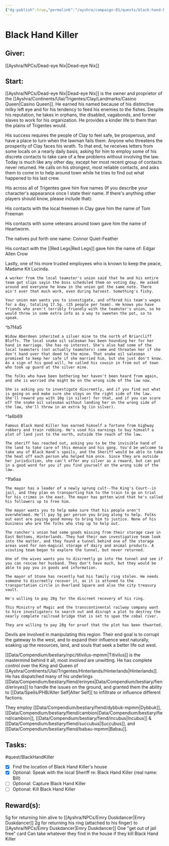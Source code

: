 ```yaml
---
{"dg-publish":true,"permalink":"/ayshra/campaign-01/quests/black-hand-killer/"}
---
```


# Black Hand Killer

## Giver:
[[Ayshra/NPCs/Dead-eye Nix\|Dead-eye Nix]]

## Start:


<div class="transclusion internal-embed is-loaded"><div class="markdown-embed">



[[Ayshra/NPCs/Dead-eye Nix\|Dead-eye Nix]] is the owner and proprietor of the [[Ayshra/Continents/Ulai/Trigentes/Clay/Landmarks/Casino Queen\|Casino Queen]]. He earned his named because of his distinctive milky left eye and for his tendency to feed his enemies to the fishes. Despite his reputation, he takes in orphans, the disabled, vagabonds, and former slaves to work for his organization. He provides a kinder life to them than the plains of Trigentes would.

His success requires the people of Clay to feel safe, be prosperous, and have a place to turn when the lawman fails them. Anyone who threatens the prosperity of Clay faces his wrath. To that end, he receives letters from some locals on a nearly daily basis, asking for him to employ some of his discrete contacts to take care of a few problems without involving the law. Today is much like any other day, except her most recent group of contacts never returned. He calls on his strongest, most reliable contacts, and asks them to come in to help around town while he tries to find out what happened to his last crew.

His across all of Trigentes gave him five names (If you describe your character's appearance once I state their name. If there's anything other players should know, please include that):

His contacts with the local freemen in Clay gave him the name of Tom Freeman

His contacts with some veterans around town gave him the name of Heartworm.

The natives put forth one name: Connor Quiet-Feather 

His contact with the [[Red Legs\|Red Legs]] gave him the name of: Edgar Allen Crow

Lastly, one of his more trusted employees who is known to keep the peace, Madame Kit Lucinda. 

```
A worker from the local teamster's union said that he and his entire team got slips sayin the boss scheduled them on voting day. He asked around and everyone he knew in the union got the same note. There ain't ever that much work, even during harvest. Something's fishy. 

Your union man wants you to investigate, and offered his team's wages for a day, totaling 17.5g. (25 people per team). He knows you have friends who aren't terribly friendly with the teamster's union, so he would throw in some extra info as a way to sweeten the pot, so to speak. 
```
^b7f4a5

```
Widow Aberdeen inherited a silver mine to the north of Briarcliff Bluffs. The local snake oil salesman has been hounding her for her hand in marriage. She has no interest. She's also had some of the local teamsters (not actually teamsters) come and threaten her if she don't hand over that deed to the mine. That snake oil salesman promised to keep her safe if she married him, but she just don't know. As a sign of his good will, he called his cousin in from out of town who took up guard at the silver mine. 

The folks who have been bothering her haven't been heard from again, and she is worried she might be on the wrong side of the law now. 

She is asking you to investigate discreetly, and if you find out what is going on and make sure she stays on the right side of the law. She'll reward you with 10g (in silver) for that, and if you can scare off the snake oil salesman without landing her on the wrong side of the law, she'll throw in an extra 5g (in silver).
```

^1a6b69

```
Famous Black Hand Killer has earned himself a fortune from highway robbery and train robbing. He's used his earnings to buy himself a plot of land just to the north, outside the reach of the law. 

The sheriff has reached out, asking you to be the invisible hand of the land to take care of this menace and his gang. You'd be welcome to take any of Black Hand's spoils, and the Sheriff would be able to take the heat off each person who helped him once. Since they are outside her jurisdiction, she can't offer any silver as a reward, but can put in a good word for you if you find yourself on the wrong side of the law. 
```

^1fa6aa

```
The mayor has a leader of a newly sprung cult--The King's Court--in jail, and they plan on transporting him to the train to go on trial for his crimes in the east. The mayor has gotten wind that he's called his followers up to free him.

The mayor wants you to help make sure that his people aren't overwhelmed. He'll pay 5g per person you bring along to help. Folks out east are paying good money to bring him to justice. None of his business who are the folks who step up to help out. 
```

```
The rancher's union had some goods missing from their storage cave in East Bottoms, Hinterlands. They had their own investigative team look into the matter, and they found a tunnel behind one of the storage areas used for non-magical storage of dairy and animal products. A scouting team began to explore the tunnel, but never returned.

One of the wives wants you to discreetly go into the tunnel and see if you can rescue her husband. They don't have much, but they would be able to pay you in goods and information.
```

```
The mayor of Stone has recently had his family ring stolen. He needs someone to discreetly recover it, as it is attuned to the transportation circle in Overland Square and also the city treasury vault. 

He's willing to pay 20g for the discreet recovery of his ring.
```

```
This Ministry of Magic and the transcontinental railway company want to hire investigators to search out and disrupt a plot to destroy the nearly complete railroad bridge that is set to span the cobal river.

They are willing to pay 20g for proof that the plot has been thwarted.
```


Devils are involved in manipulating this region. Their end goal is to corrupt the gateway to the west, and to expand their influence west naturally, soaking up the resources, land, and souls that seek a better life out west. 

[[Data/Compendium/bestiary/npc/titivilus-mpmm\|Titivilus]] is the mastermind behind it all, most involved are unwitting. He has complete control over the King and Queen of [[Ayshra/Continents/Ulai/Trigentes/Hinterlands/Hinterlands\|Hinterlands]]. He has dispatched many of his underlings [[Data/Compendium/bestiary/fiend/erinyes\|Data/Compendium/bestiary/fiend/erinyes]] to handle the issues on the ground, and granted them the ability to [[Data/Spells/PHB/Alter Self\|Alter Self]] to infiltrate or influence different factions. 

They employ [[Data/Compendium/bestiary/fiend/dybbuk-mpmm\|Dybbuk]], [[Data/Compendium/bestiary/fiend/cambion\|Data/Compendium/bestiary/fiend/cambion]], [[Data/Compendium/bestiary/fiend/incubus\|Incubus]] & [[Data/Compendium/bestiary/fiend/succubus\|Succubus]], and [[Data/Compendium/bestiary/fiend/babau-mpmm\|Babau]]. 



</div></div>


## Tasks:
#quest/BlackHandKiller 
- [x] Find the location of Black Hand Killer's house
- [x] Optional: Speak with the local Sheriff re: Black Hand Killer (real name: Bill)
- [ ] Optional: Capture Black Hand Killer
- [ ] Optional: Kill Black Hand Killer

## Reward(s):

5g for returning him alive to [[Ayshra/NPCs/Emry Duskdancer\|Emry Duskdancer]]
2g for returning his ring (attached to his finger) to [[Ayshra/NPCs/Emry Duskdancer\|Emry Duskdancer]]
One "get out of jail free" card 
Can take whatever they find in the house if they kill Black Hand Killer 